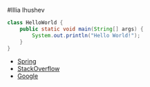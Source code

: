 
#Illia Ihushev

```java
class HelloWorld {
    public static void main(String[] args) {
        System.out.println("Hello World!");
    }
}
```

- [Spring](http://spring.io)
- [StackOverflow](https://stackoveflow.com)
- [Google](http://google.com)
